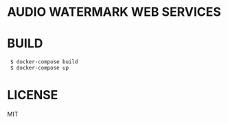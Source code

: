 # AUDIO WATERMARK WEB SERVICES

# BUILD

```
 $ docker-compose build
 $ docker-compose up
```

# LICENSE

MIT